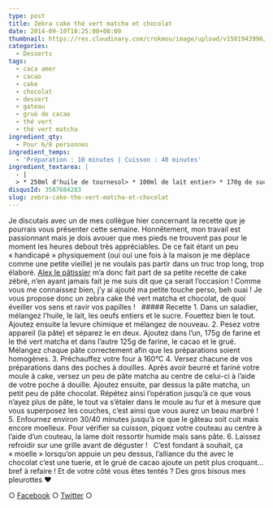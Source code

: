 ```yaml
---
type: post
title: Zebra cake thé vert matcha et chocolat
date: 2014-09-10T18:25:00+00:00
thumbnail: https://res.cloudinary.com/crokmou/image/upload/v1501943996/zebra-cake-the-matcha-chocolat-grue-2.jpg
categories: 
  - Desserts
tags: 
  - caca amer
  - cacao
  - cake
  - chocolat
  - dessert
  - gateau
  - grué de cacao
  - thé vert
  - thé vert matcha
ingredient_qty: 
  - Pour 6/8 personnes
ingredient_temps: 
  - 'Préparation : 10 minutes | Cuisson : 40 minutes'
ingredient_textarea: |
  - |
  > * 250ml d'huile de tournesol> * 100ml de lait entier> * 170g de sucre en poudre> * 4 oeufs> * 2 càc de levure chimique> * 300g de farine> * 3 càc de thé vert matcha> * 25g de cacao amer> * 20g de grué de cacao
disqusId: 3587684283
slug: zebra-cake-the-vert-matcha-et-chocolat
---
```


Je discutais avec un de mes collègue hier concernant la recette que je pourrais vous présenter cette semaine. Honnêtement, mon travail est passionnant mais je dois avouer que mes pieds ne trouvent pas pour le moment les heures debout très appréciables. De ce fait étant un peu « handicapé » physiquement (oui oui une fois à la maison je me déplace comme une petite vieille) je ne voulais pas partir dans un truc trop long, trop élaboré. [Alex le pâtissier](https://www.facebook.com/patisseriebyalex) m’a donc fait part de sa petite recette de cake zébré, n’en ayant jamais fait je me suis dit que ça serait l’occasion ! Comme vous me connaissez bien, j’y ai ajouté ma petite touche perso, beh ouai ! Je vous propose donc un zebra cake thé vert matcha et chocolat, de quoi éveiller vos sens et ravir vos papilles !   ##### Recette 1\. Dans un saladier, mélangez l’huile, le lait, les oeufs entiers et le sucre. Fouettez bien le tout. Ajoutez ensuite la levure chimique et mélangez de nouveau. 2\. Pesez votre appareil (la pâte) et séparez le en deux. Ajoutez dans l’un, 175g de farine et le thé vert matcha et dans l’autre 125g de farine, le cacao et le grué. Mélangez chaque pâte correctement afin que les préparations soient homogènes. 3\. Préchauffez votre four à 160°C 4\. Versez chacune de vos préparations dans des poches à douilles. Après avoir beurré et fariné votre moule à cake, versez un peu de pâte matcha au centre de celui-ci à l’aide de votre poche à douille. Ajoutez ensuite, par dessus la pâte matcha, un petit peu de pâte chocolat. Répétez ainsi l’opération jusqu’à ce que vous n’ayez plus de pâte, le tout va s’étaler dans le moule au fur et à mesure que vous superposez les couches, c’est ainsi que vous aurez un beau marbré ! 5\. Enfournez environ 30/40 minutes jusqu’à ce que le gâteau soit cuit mais encore moelleux. Pour vérifier sa cuisson, piquez votre couteau au centre à l’aide d’un couteau, la lame doit ressortir humide mais sans pâte. 6\. Laissez refroidir sur une grille avant de déguster !   C’est fondant à souhait, ça « moelle » lorsqu’on appuie un peu dessus, l’alliance du thé avec le chocolat c’est une tuerie, et le grué de cacao ajoute un petit plus croquant… bref à refaire ! Et de votre côté vous êtes tentés ? Des gros bisous mes pleurottes ❤  

○ [Facebook](https://www.facebook.com/crokmou.blog) ○ [Twitter](https://twitter.com/Crokmou) ○
